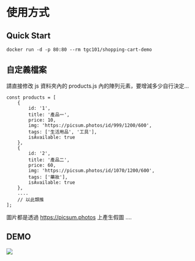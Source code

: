 # 使用方式

## Quick Start

```
docker run -d -p 80:80 --rm tgc101/shopping-cart-demo
```


## 自定義檔案

請直接修改 js 資料夾內的 products.js 內的陣列元素，要增減多少自行決定...


```
const products = [
    {
        id: '1',
        title: '產品一',
        price: 10,
        img: 'https://picsum.photos/id/999/1200/600',
        tags: ['生活用品', '工具'],
        isAvailable: true
    },
    {
        id: '2',
        title: '產品二',
        price: 60,
        img: 'https://picsum.photos/id/1070/1200/600',
        tags: ['藥妝'],
        isAvailable: true
    },
    ....
    // 以此類推
];
```

圖片都是透過 https://picsum.photos  上產生假圖 ....


## DEMO

![](https://i.imgur.com/4k0fs1i.jpg)
